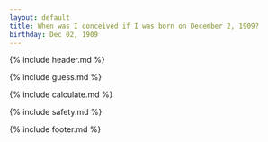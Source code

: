 ```yaml
---
layout: default
title: When was I conceived if I was born on December 2, 1909?
birthday: Dec 02, 1909
---
```


{% include header.md %}

{% include guess.md %}

{% include calculate.md %}

{% include safety.md %}

{% include footer.md %}



